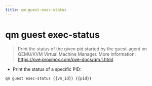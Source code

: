 ```yaml
---
title: qm-guest-exec-status
---
```

# qm guest exec-status

> Print the status of the given pid started by the guest-agent on QEMU/KVM Virtual Machine Manager.
> More information: <https://pve.proxmox.com/pve-docs/qm.1.html>.

- Print the status of a specific PID:

`qm guest exec-status {{vm_id}} {{pid}}`
